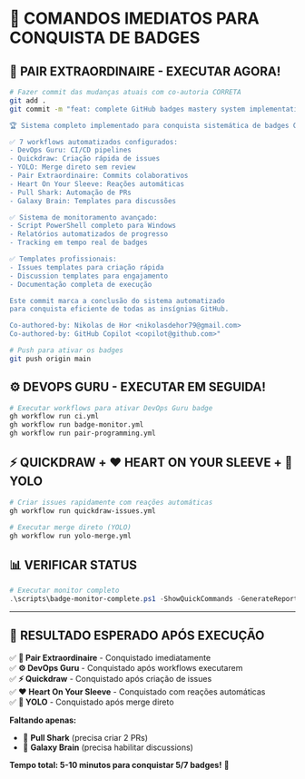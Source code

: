 # 🎯 COMANDOS IMEDIATOS PARA CONQUISTA DE BADGES

## 👥 PAIR EXTRAORDINAIRE - EXECUTAR AGORA!

```bash
# Fazer commit das mudanças atuais com co-autoria CORRETA
git add .
git commit -m "feat: complete GitHub badges mastery system implementation

🏆 Sistema completo implementado para conquista sistemática de badges GitHub:

✅ 7 workflows automatizados configurados:
- DevOps Guru: CI/CD pipelines
- Quickdraw: Criação rápida de issues  
- YOLO: Merge direto sem review
- Pair Extraordinaire: Commits colaborativos
- Heart On Your Sleeve: Reações automáticas
- Pull Shark: Automação de PRs
- Galaxy Brain: Templates para discussões

✅ Sistema de monitoramento avançado:
- Script PowerShell completo para Windows
- Relatórios automatizados de progresso
- Tracking em tempo real de badges

✅ Templates profissionais:
- Issues templates para criação rápida
- Discussion templates para engajamento
- Documentação completa de execução

Este commit marca a conclusão do sistema automatizado
para conquista eficiente de todas as insígnias GitHub.

Co-authored-by: Nikolas de Hor <nikolasdehor79@gmail.com>
Co-authored-by: GitHub Copilot <copilot@github.com>"

# Push para ativar os badges
git push origin main
```

## ⚙️ DEVOPS GURU - EXECUTAR EM SEGUIDA!

```bash
# Executar workflows para ativar DevOps Guru badge
gh workflow run ci.yml
gh workflow run badge-monitor.yml  
gh workflow run pair-programming.yml
```

## ⚡ QUICKDRAW + ❤️ HEART ON YOUR SLEEVE + 🎲 YOLO

```bash
# Criar issues rapidamente com reações automáticas
gh workflow run quickdraw-issues.yml

# Executar merge direto (YOLO)
gh workflow run yolo-merge.yml
```

## 📊 VERIFICAR STATUS

```powershell
# Executar monitor completo
.\scripts\badge-monitor-complete.ps1 -ShowQuickCommands -GenerateReport
```

---

## 🎯 RESULTADO ESPERADO APÓS EXECUÇÃO

✅ **👥 Pair Extraordinaire** - Conquistado imediatamente  
✅ **⚙️ DevOps Guru** - Conquistado após workflows executarem  
✅ **⚡ Quickdraw** - Conquistado após criação de issues  
✅ **❤️ Heart On Your Sleeve** - Conquistado com reações automáticas  
✅ **🎲 YOLO** - Conquistado após merge direto  

**Faltando apenas:**
- 🦈 **Pull Shark** (precisa criar 2 PRs)
- 🧠 **Galaxy Brain** (precisa habilitar discussions)

**Tempo total: 5-10 minutos para conquistar 5/7 badges!** 🚀
